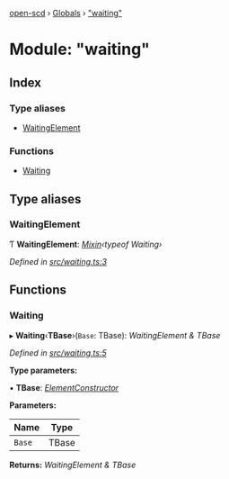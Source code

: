 [open-scd](../README.md) › [Globals](../globals.md) › ["waiting"](_waiting_.md)

# Module: "waiting"

## Index

### Type aliases

* [WaitingElement](_waiting_.md#waitingelement)

### Functions

* [Waiting](_waiting_.md#waiting)

## Type aliases

###  WaitingElement

Ƭ **WaitingElement**: *[Mixin](_foundation_.md#mixin)‹typeof Waiting›*

*Defined in [src/waiting.ts:3](https://github.com/openscd/open-scd/blob/892d6d1/src/waiting.ts#L3)*

## Functions

###  Waiting

▸ **Waiting**‹**TBase**›(`Base`: TBase): *WaitingElement & TBase*

*Defined in [src/waiting.ts:5](https://github.com/openscd/open-scd/blob/892d6d1/src/waiting.ts#L5)*

**Type parameters:**

▪ **TBase**: *[ElementConstructor](_foundation_.md#elementconstructor)*

**Parameters:**

Name | Type |
------ | ------ |
`Base` | TBase |

**Returns:** *WaitingElement & TBase*
